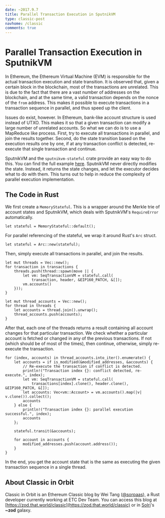 ```yaml
---
date: ~2017.9.7
title: Parallel Transaction Execution in SputnikVM
type: classic-post
navhome: /classic
comments: true
---
```


# Parallel Transaction Execution in SputnikVM

In Ethereum, the Ethereum Virtual Machine (EVM) is responsible for the
actual transaction execution and state transition. It is observed
that, given a certain block in the blockchain, most of the
transactions are unrelated. This is due to the fact that there are a
vast number of addresses on the blockchain, and at the same time, a
valid transaction depends on the nonce of the `from` address. This
makes it possible to execute transactions in a transaction sequence in
parallel, and thus speed up the client.

Issues do exist, however. In Ethereum, bank-like account structure is
used instead of UTXO. This makes it so that a given transaction can
modify a large number of unrelated accounts. So what we can do is to
use a MapReduce like process. First, try to execute all transactions
in parallel, and join the results together. Second, do the state
transition based on the execution results one by one, if at any
transaction conflict is detected, re-execute that single transaction
and continue.

SputnikVM and the `sputnikvm-stateful` crate provide an easy way to
do this. You can find the full
example
[here](https://github.com/ethereumproject/sputnikvm/blob/f5d386063d480a4215aa9ea465ac898b904591c6/stateful/examples/parallel.rs). SputnikVM
never directly modifies the state. Instead, it returns the state
changes, and let the executor decides what to do with them. This turns
out to help in reduce the complexity of parallel execution
implementation.

## The Code in Rust

We first create a `MemoryStateful`. This is a wrapper around the
Merkle trie of account states and SputnikVM, which deals with
SputnikVM's `RequireError` automatically.

```
let stateful = MemoryStateful::default();
```

For parallel referencing of the stateful, we wrap it around Rust's
`Arc` struct.

```
let stateful = Arc::new(stateful);
```

Then, simply execute all transactions in parallel, and join the
results.

```
let mut threads = Vec::new();
for transaction in transactions {
    threads.push(thread::spawn(move || {
        let vm: SeqTransactionVM = stateful.call(
            transaction, header, &EIP160_PATCH, &[]);
        vm.accounts()
    }));
}

let mut thread_accounts = Vec::new();
for thread in threads {
    let accounts = thread.join().unwrap();
    thread_accounts.push(accounts);
}
```

After that, each one of the threads returns a result containing all
account changes for that particular transaction. We check whether a
particular account is fetched or changed in any of the previous
transactions. If not (which should be of most of the times), then
continue, otherwise, simply re-execute the transaction.

```
for (index, accounts) in thread_accounts.into_iter().enumerate() {
    let accounts = if is_modified(&modified_addresses, &accounts) {
        // Re-execute the transaction if conflict is detected.
        println!("Transaction index {}: conflict detected, re-execute.", index);
        let vm: SeqTransactionVM = stateful.call(
            transactions[index].clone(), header.clone(), &EIP160_PATCH, &[]);
        let accounts: Vec<vm::Account> = vm.accounts().map(|v| v.clone()).collect();
        accounts
    } else {
        println!("Transaction index {}: parallel execution successful.", index);
        accounts
    };

    stateful.transit(&accounts);

    for account in accounts {
        modified_addresses.push(account.address());
    }
}
```

In the end, you get the account state that is the same as executing
the given transaction sequence in a single thread.

## About Classic in Orbit

Classic in Orbit is an Ethereum Classic blog by Wei Tang
([@sorpaas](https://twitter.com/@sorpaas)), a Rust developer currently
working at ETC Dev Team. You can access this blog
at
[https://zod.that.world/classic](https://zod.that.world/classic)
or in [Solri](https://zod.that.world/giveaway)'s **~zod** galaxy.
